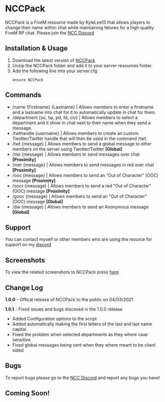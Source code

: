 # NCCPack
NCCPack is a FiveM resource made by KyleLee15 that allows players to change their name within chat while maintaining fetures for a high quality FiveM RP chat. Please join the  [NCC Discord](https://discord.gg/j4J8JgPeWw)

## Installation & Usage
1. Download the latest version of [NCCPack](https://github.com/KyleLee15/NCCPack/releases/tag/1.0.1)
2. Unzip the NCCPack folder and add it to your server resources folder.
3. Add the following line into your server.cfg
   ```
   ensure NCCPack
   ```
## Commands
* /name {Firstname} {Lastname} | Allows members to enter a firstname and a lastname into chat for it to automatically update in chat for them.
* /department {so, hp, pd, fd, civ} | Allows members to select a department and it show in chat next to their name when they send a message.
* /twthandle {username} | Allows members to create an custom Twotter/Twitter handle that will then be used in the command /twt.
* /twt {message} | Allows members to send a global message to other members on the server using Twotter/Twitter **[Global]**
* /me {message} | Allows members to send messages over chat **[Proximity]**
* /mer {message} | Allows members to send messages in red over chat **[Proximity]**
* /ooc {message} | Allows members to send an "Out of Character" (OOC) message **[Proximity]**
* /oocr {message} | Allows members to send a red "Out of Character" (OOC) message **[Proximity]**
* /gooc {message} | Allows members to send an "Out of Character" (OOC) message **[Global]**
* /dw {message} | Allows members to send an Anonymous message **[Global]**

## Support
You can contact myself or other members who are using the reource for support on my [discord](https://discord.gg/j4J8JgPeWw)

## Screenshots
To view the related screenshots to NCCPack press [here](https://imgur.com/a/LFOKlgw)

## Change Log
**1.0.0** -
Offical release of NCCPack to the public on 04/03/2021

**1.0.1** - Fixed issues and bugs discoved in the 1.0.0 release
- Added Configuration options to the script
- Added automatically making the first letters of the last and last name capital. 
- Fixed the problem when selected departments as they where case sensitive
- Fixed global messages being sent when they where meant to be client sided

## Bugs
To report bugs please go to the [NCC Discord](https://discord.gg/j4J8JgPeWw) and report any bugs you have!


## Coming Soon!

